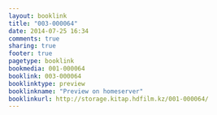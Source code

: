 ```yaml
---
layout: booklink
title: "003-000064"
date: 2014-07-25 16:34
comments: true
sharing: true
footer: true
pagetype: booklink 
bookmedia: 001-000064
booklink: 003-000064
booklinktype: preview
booklinkname: "Preview on homeserver"
booklinkurl: http://storage.kitap.hdfilm.kz/001-000064/
---
```

